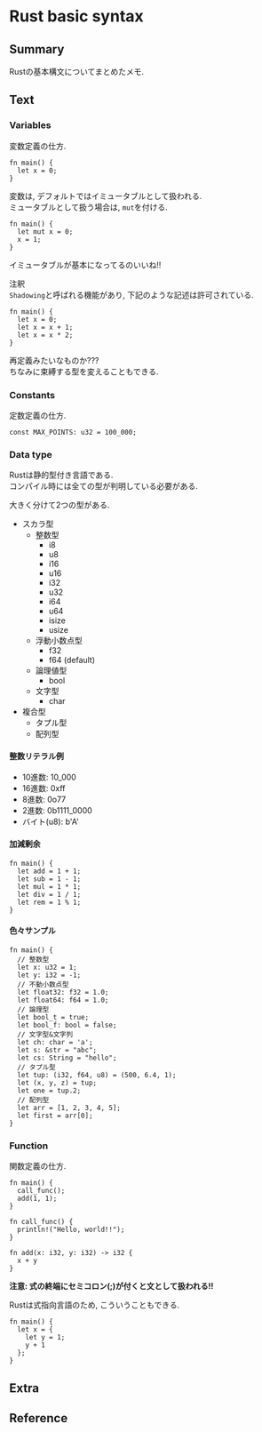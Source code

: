 # Rust basic syntax

## Summary

Rustの基本構文についてまとめたメモ.  

## Text

### Variables

変数定義の仕方.  

```
fn main() {
  let x = 0;
}
```

変数は, デフォルトではイミュータブルとして扱われる.  
ミュータブルとして扱う場合は, `mut`を付ける.  

```
fn main() {
  let mut x = 0;
  x = 1;
}
```

イミュータブルが基本になってるのいいね!!

注釈  
`Shadowing`と呼ばれる機能があり, 下記のような記述は許可されている.  

```
fn main() {
  let x = 0;
  let x = x + 1;
  let x = x * 2;
}
```

再定義みたいなものか???  
ちなみに束縛する型を変えることもできる.  

### Constants

定数定義の仕方.  

```
const MAX_POINTS: u32 = 100_000;
```

### Data type

Rustは静的型付き言語である.  
コンパイル時には全ての型が判明している必要がある.  

大きく分けて2つの型がある.  

- スカラ型
  - 整数型
    - i8
    - u8
    - i16
    - u16
    - i32
    - u32
    - i64
    - u64
    - isize
    - usize
  - 浮動小数点型
    - f32
    - f64 (default)
  - 論理値型
    - bool
  - 文字型
    - char
- 複合型
  - タプル型
  - 配列型

#### 整数リテラル例

- 10進数: 10_000
- 16進数: 0xff
- 8進数: 0o77
- 2進数: 0b1111_0000
- バイト(u8): b'A'

#### 加減剰余

```
fn main() {
  let add = 1 + 1;
  let sub = 1 - 1;
  let mul = 1 * 1;
  let div = 1 / 1;
  let rem = 1 % 1;
}
```

#### 色々サンプル

```
fn main() {
  // 整数型
  let x: u32 = 1;
  let y: i32 = -1;
  // 不動小数点型
  let float32: f32 = 1.0;
  let float64: f64 = 1.0;
  // 論理型
  let bool_t = true;
  let bool_f: bool = false;
  // 文字型&文字列
  let ch: char = 'a';
  let s: &str = "abc";
  let cs: String = "hello";
  // タプル型
  let tup: (i32, f64, u8) = (500, 6.4, 1);
  let (x, y, z) = tup;
  let one = tup.2;
  // 配列型
  let arr = [1, 2, 3, 4, 5];
  let first = arr[0];
}
```

### Function

関数定義の仕方.  

```
fn main() {
  call_func();
  add(1, 1);
}

fn call_func() {
  println!("Hello, world!!");
}

fn add(x: i32, y: i32) -> i32 {
  x + y
}
```

**注意: 式の終端にセミコロン(;)が付くと文として扱われる!!**

Rustは式指向言語のため, こういうこともできる.  

```
fn main() {
  let x = {
    let y = 1;
    y + 1
  };
}
```

## Extra



## Reference


